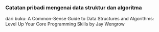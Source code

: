 ### Catatan pribadi mengenai data struktur dan algoritma
dari buku:
A Common-Sense Guide to Data Structures and Algorithms: Level Up Your Core Programming Skills
by Jay Wengrow
